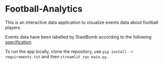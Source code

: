 # Football-Analytics

This is an interactive data application to visualize events data about football players.

Events data have been labelled by StastBomb according to the following [specification](https://github.com/statsbomb/statsbombpy/blob/master/doc/Open%20Data%20Events%20v4.0.0.pdf).

To run the app locally, clone the repository, use `pip install -r requirements.txt` and then `streamlit run main.py`.